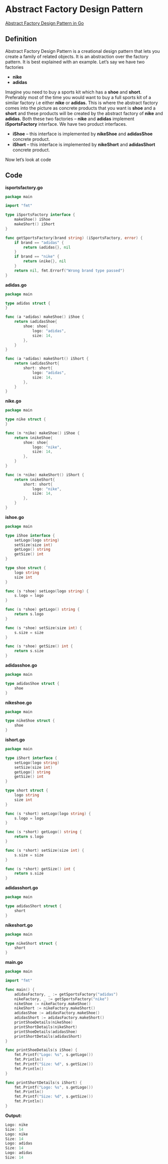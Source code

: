 # Abstract Factory Design Pattern

[Abstract Factory Design Pattern in Go](https://golangbyexample.com/abstract-factory-design-pattern-go/)

## Definition

Abstract Factory Design Pattern is a creational design pattern that lets you create a family of related objects. It is an abstraction over the factory pattern. It is best explained with an example. Let’s say we have two factories

- **nike**
- **adidas**

Imagine you need to buy a sports kit which has a **shoe** and **short**. Preferably most of the time you would want to buy a full sports kit of a similar factory i.e either **nike** or **adidas.** This is where the abstract factory comes into the picture as concrete products that you want is **shoe** and a **short** and these products will be created by the abstract factory of **nike** and **adidas.**
Both these two factories – **nike** and **adidas** implement **iSportsFactory** interface.
We have two product interfaces.

- **iShoe** – this interface is implemented by **nikeShoe** and **adidasShoe** concrete product.
- **iShort** – this interface is implemented by **nikeShort** and **adidasShort** concrete product.

Now let’s look at code

## Code

**isportsfactory.go**

```go
package main

import "fmt"

type iSportsFactory interface {
    makeShoe() iShoe
    makeShort() iShort
}

func getSportsFactory(brand string) (iSportsFactory, error) {
    if brand == "adidas" {
        return &adidas{}, nil
    }
    if brand == "nike" {
        return &nike{}, nil
    }
    return nil, fmt.Errorf("Wrong brand type passed")
}
```

**adidas.go**

```go
package main

type adidas struct {
}

func (a *adidas) makeShoe() iShoe {
    return &adidasShoe{
        shoe: shoe{
            logo: "adidas",
            size: 14,
        },
    }
}

func (a *adidas) makeShort() iShort {
    return &adidasShort{
        short: short{
            logo: "adidas",
            size: 14,
        },
    }
}
```

**nike.go**

```go
package main

type nike struct {
}

func (n *nike) makeShoe() iShoe {
    return &nikeShoe{
        shoe: shoe{
            logo: "nike",
            size: 14,
        },
    }
}

func (n *nike) makeShort() iShort {
    return &nikeShort{
        short: short{
            logo: "nike",
            size: 14,
        },
    }
}
```

**ishoe.go**

```go
package main

type iShoe interface {
    setLogo(logo string)
    setSize(size int)
    getLogo() string
    getSize() int
}

type shoe struct {
    logo string
    size int
}

func (s *shoe) setLogo(logo string) {
    s.logo = logo
}

func (s *shoe) getLogo() string {
    return s.logo
}

func (s *shoe) setSize(size int) {
    s.size = size
}

func (s *shoe) getSize() int {
    return s.size
}
```

**adidasshoe.go**

```go
package main

type adidasShoe struct {
	shoe
}
```

**nikeshoe.go**

```go
package main

type nikeShoe struct {
    shoe
}
```

**ishort.go**

```go
package main

type iShort interface {
    setLogo(logo string)
    setSize(size int)
    getLogo() string
    getSize() int
}

type short struct {
    logo string
    size int
}

func (s *short) setLogo(logo string) {
    s.logo = logo
}

func (s *short) getLogo() string {
    return s.logo
}

func (s *short) setSize(size int) {
    s.size = size
}

func (s *short) getSize() int {
    return s.size
}
```

**adidasshort.go**

```go
package main

type adidasShort struct {
    short
}
```

**nikeshort.go**

```go
package main

type nikeShort struct {
    short
}
```

**main.go**

```go
package main

import "fmt"

func main() {
    adidasFactory, _ := getSportsFactory("adidas")
    nikeFactory, _ := getSportsFactory("nike")
    nikeShoe := nikeFactory.makeShoe()
    nikeShort := nikeFactory.makeShort()
    adidasShoe := adidasFactory.makeShoe()
    adidasShort := adidasFactory.makeShort()
    printShoeDetails(nikeShoe)
    printShortDetails(nikeShort)
    printShoeDetails(adidasShoe)
    printShortDetails(adidasShort)
}

func printShoeDetails(s iShoe) {
    fmt.Printf("Logo: %s", s.getLogo())
    fmt.Println()
    fmt.Printf("Size: %d", s.getSize())
    fmt.Println()
}

func printShortDetails(s iShort) {
    fmt.Printf("Logo: %s", s.getLogo())
    fmt.Println()
    fmt.Printf("Size: %d", s.getSize())
    fmt.Println()
}
```

**Output:**

```go
Logo: nike
Size: 14
Logo: nike
Size: 14
Logo: adidas
Size: 14
Logo: adidas
Size: 14
```
